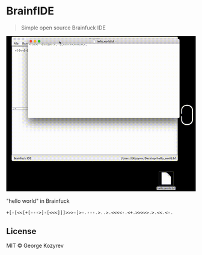 # BrainfIDE
> Simple open source Brainfuck IDE 

![A little demo](./about/demo-2.gif)

"hello world" in Brainfuck
```brainfuck
+[-[<<[+[--->]-[<<<]]]>>>-]>-.---.>..>.<<<<-.<+.>>>>>.>.<<.<-.
```

## License 
MIT © George Kozyrev